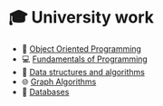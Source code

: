 # 🎓 University work
- 🌌 [Object Oriented Programming](https://github.com/raul-dunca/object-oriented-programming)
- 💻 [Fundamentals of Programming](https://github.com/raul-dunca/-fundamentals-of-programming)
- 🧰 [Data structures and algorithms](https://github.com/raul-dunca/data-structures-and-algorithms)
- 🌐 [Graph Algorithms](https://github.com/raul-dunca/graph-algorithms)
- 📑 [Databases](https://github.com/raul-dunca/databases)
